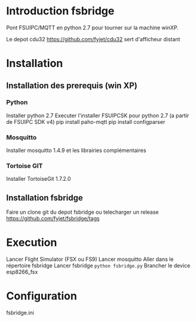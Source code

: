 # Introduction fsbridge
Pont FSUIPC/MQTT en python 2.7 pour tourner sur la machine winXP.

Le depot cdu32 https://github.com/fyjet/cdu32 sert d'afficheur distant

# Installation
## Installation des prerequis (win XP)
### Python
Installer python 2.7
Executer l'installer FSUIPCSK pour python 2.7 (a partir de FSUIPC SDK v4)
pip install paho-mqtt
pip install configparser

### Mosquitto
Installer mosquitto 1.4.9 et les librairies complémentaires

### Tortoise GIT 
Installer TortoiseGit 1.7.2.0

## Installation fsbridge
Faire un clone git du depot fsbridge ou telecharger un release https://github.com/fyjet/fsbridge/tags

# Execution
Lancer Flight Simulator (FSX ou FS9)
Lancer mosquitto
Aller dans le répertoire fsbridge
Lancer fsbridge
`python fsbridge.py`
Brancher le device esp8266_fsx

# Configuration
fsbridge.ini
